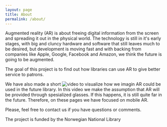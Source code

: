 ```yaml
---
layout: page
title: About
permalink: /about/
---
```


Augmented reality (AR) is about freeing digital information from the screen and spreading it out in the physical world. The technology is still in it's early stages, with big and cluncy hardware and software that still leaves much to be desired, but development is moving fast and with backing from companies like Apple, Google, Facebook and Amazon, we think the future is going to be augmented.

The goal of this project is to find out how libraries can use AR to give better service to patrons. 

We have also made a short ![video](https://www.youtube.com/watch?v=-TlSncJ6biY) to visualize how we imagin AR could be used in the future library. In this video we make the assumption that AR will be provided through spesialized glasses. If this happens, it is still quite far in the future. Therefore, on these pages we have focused on mobile AR. 

Please, feel free to contact us if you have questions or comments. 

The project is funded by the Norwegian National Library
